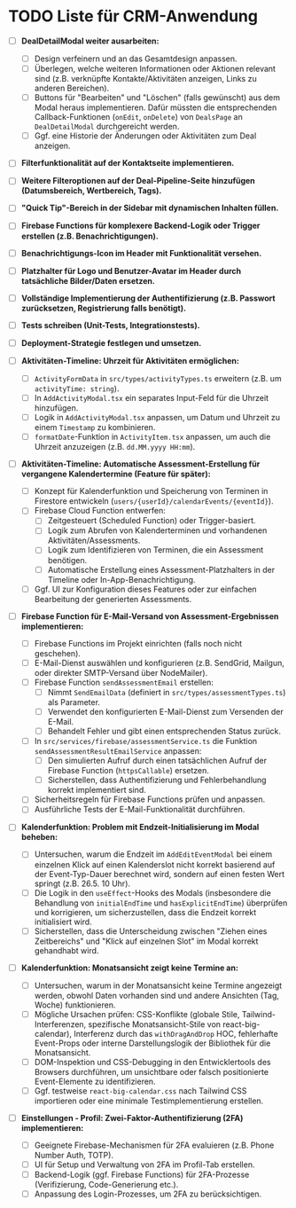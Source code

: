 # TODO Liste für CRM-Anwendung

- [ ] **DealDetailModal weiter ausarbeiten:**
  - [ ] Design verfeinern und an das Gesamtdesign anpassen.
  - [ ] Überlegen, welche weiteren Informationen oder Aktionen relevant sind (z.B. verknüpfte Kontakte/Aktivitäten anzeigen, Links zu anderen Bereichen).
  - [ ] Buttons für "Bearbeiten" und "Löschen" (falls gewünscht) aus dem Modal heraus implementieren. Dafür müssten die entsprechenden Callback-Funktionen (`onEdit`, `onDelete`) von `DealsPage` an `DealDetailModal` durchgereicht werden.
  - [ ] Ggf. eine Historie der Änderungen oder Aktivitäten zum Deal anzeigen.

- [ ] **Filterfunktionalität auf der Kontaktseite implementieren.**

- [ ] **Weitere Filteroptionen auf der Deal-Pipeline-Seite hinzufügen (Datumsbereich, Wertbereich, Tags).**

- [ ] **"Quick Tip"-Bereich in der Sidebar mit dynamischen Inhalten füllen.**

- [ ] **Firebase Functions für komplexere Backend-Logik oder Trigger erstellen (z.B. Benachrichtigungen).**

- [ ] **Benachrichtigungs-Icon im Header mit Funktionalität versehen.**

- [ ] **Platzhalter für Logo und Benutzer-Avatar im Header durch tatsächliche Bilder/Daten ersetzen.**

- [ ] **Vollständige Implementierung der Authentifizierung (z.B. Passwort zurücksetzen, Registrierung falls benötigt).**

- [ ] **Tests schreiben (Unit-Tests, Integrationstests).**

- [ ] **Deployment-Strategie festlegen und umsetzen.**

- [ ] **Aktivitäten-Timeline: Uhrzeit für Aktivitäten ermöglichen:**
  - [ ] `ActivityFormData` in `src/types/activityTypes.ts` erweitern (z.B. um `activityTime: string`).
  - [ ] In `AddActivityModal.tsx` ein separates Input-Feld für die Uhrzeit hinzufügen.
  - [ ] Logik in `AddActivityModal.tsx` anpassen, um Datum und Uhrzeit zu einem `Timestamp` zu kombinieren.
  - [ ] `formatDate`-Funktion in `ActivityItem.tsx` anpassen, um auch die Uhrzeit anzuzeigen (z.B. `dd.MM.yyyy HH:mm`).

- [ ] **Aktivitäten-Timeline: Automatische Assessment-Erstellung für vergangene Kalendertermine (Feature für später):**
  - [ ] Konzept für Kalenderfunktion und Speicherung von Terminen in Firestore entwickeln (`users/{userId}/calendarEvents/{eventId}`).
  - [ ] Firebase Cloud Function entwerfen:
    - [ ] Zeitgesteuert (Scheduled Function) oder Trigger-basiert.
    - [ ] Logik zum Abrufen von Kalenderterminen und vorhandenen Aktivitäten/Assessments.
    - [ ] Logik zum Identifizieren von Terminen, die ein Assessment benötigen.
    - [ ] Automatische Erstellung eines Assessment-Platzhalters in der Timeline oder In-App-Benachrichtigung.
  - [ ] Ggf. UI zur Konfiguration dieses Features oder zur einfachen Bearbeitung der generierten Assessments.

- [ ] **Firebase Function für E-Mail-Versand von Assessment-Ergebnissen implementieren:**
  - [ ] Firebase Functions im Projekt einrichten (falls noch nicht geschehen).
  - [ ] E-Mail-Dienst auswählen und konfigurieren (z.B. SendGrid, Mailgun, oder direkter SMTP-Versand über NodeMailer).
  - [ ] Firebase Function `sendAssessmentEmail` erstellen:
    - [ ] Nimmt `SendEmailData` (definiert in `src/types/assessmentTypes.ts`) als Parameter.
    - [ ] Verwendet den konfigurierten E-Mail-Dienst zum Versenden der E-Mail.
    - [ ] Behandelt Fehler und gibt einen entsprechenden Status zurück.
  - [ ] In `src/services/firebase/assessmentService.ts` die Funktion `sendAssessmentResultEmailService` anpassen:
    - [ ] Den simulierten Aufruf durch einen tatsächlichen Aufruf der Firebase Function (`httpsCallable`) ersetzen.
    - [ ] Sicherstellen, dass Authentifizierung und Fehlerbehandlung korrekt implementiert sind.
  - [ ] Sicherheitsregeln für Firebase Functions prüfen und anpassen.
  - [ ] Ausführliche Tests der E-Mail-Funktionalität durchführen.

- [ ] **Kalenderfunktion: Problem mit Endzeit-Initialisierung im Modal beheben:**
  - [ ] Untersuchen, warum die Endzeit im `AddEditEventModal` bei einem einzelnen Klick auf einen Kalenderslot nicht korrekt basierend auf der Event-Typ-Dauer berechnet wird, sondern auf einen festen Wert springt (z.B. 26.5. 10 Uhr).
  - [ ] Die Logik in den `useEffect`-Hooks des Modals (insbesondere die Behandlung von `initialEndTime` und `hasExplicitEndTime`) überprüfen und korrigieren, um sicherzustellen, dass die Endzeit korrekt initialisiert wird.
  - [ ] Sicherstellen, dass die Unterscheidung zwischen "Ziehen eines Zeitbereichs" und "Klick auf einzelnen Slot" im Modal korrekt gehandhabt wird.

- [ ] **Kalenderfunktion: Monatsansicht zeigt keine Termine an:**
  - [ ] Untersuchen, warum in der Monatsansicht keine Termine angezeigt werden, obwohl Daten vorhanden sind und andere Ansichten (Tag, Woche) funktionieren.
  - [ ] Mögliche Ursachen prüfen: CSS-Konflikte (globale Stile, Tailwind-Interferenzen, spezifische Monatsansicht-Stile von react-big-calendar), Interferenz durch das `withDragAndDrop` HOC, fehlerhafte Event-Props oder interne Darstellungslogik der Bibliothek für die Monatsansicht.
  - [ ] DOM-Inspektion und CSS-Debugging in den Entwicklertools des Browsers durchführen, um unsichtbare oder falsch positionierte Event-Elemente zu identifizieren.
  - [ ] Ggf. testweise `react-big-calendar.css` nach Tailwind CSS importieren oder eine minimale Testimplementierung erstellen.

- [ ] **Einstellungen - Profil: Zwei-Faktor-Authentifizierung (2FA) implementieren:**
  - [ ] Geeignete Firebase-Mechanismen für 2FA evaluieren (z.B. Phone Number Auth, TOTP).
  - [ ] UI für Setup und Verwaltung von 2FA im Profil-Tab erstellen.
  - [ ] Backend-Logik (ggf. Firebase Functions) für 2FA-Prozesse (Verifizierung, Code-Generierung etc.).
  - [ ] Anpassung des Login-Prozesses, um 2FA zu berücksichtigen. 